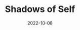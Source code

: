 ---
date: 2022-10-08
dateYear: 2022
isbn: 9781466862661
title: Shadows of Self
bookSeries: Mistborn Saga
description: "From #1 New York Times bestselling author Brandon Sanderson, the Mistborn series is a heist story of political intrigue and magical, martial-arts action. Three hundred years after the events of the Mistborn trilogy, Scadrial is now on the verge of modernity, with railroads to supplement the canals, electric lighting in the streets and the homes of the wealthy, and the first steel-framed skyscrapers racing for the clouds. When family obligations forced Waxillium Ladrian to forsake the frontier lands and return to the metropolis of his birth to take his place as head of a noble House, he little imagined that the crime-fighting skills acquired during twenty years in the dusty plains would be just as applicable in the big city. He soon learned that there too, just being a talented Twinborn — one who can use both Allomancy and Feruchemy, the dominant magical modes on Scadrial — would not suffice. This bustling, optimistic, but still shaky society will now face its first test by terrorism and assassination, crimes intended to stir up labor strife and religious conflict. Wax, his eccentric sidekick Wayne, and brilliant, beautiful young Marasi, now officially part of the constabulary, must unravel the conspiracy before civil strife can stop Scadrial’s progress in its tracks."
cover: cover-shadows-of-self.jpg
coverGoogle: https://books.google.com/books/content?id=BHHhBQAAQBAJ&printsec=frontcover&img=1&zoom=1&edge=curl&source=gbs_api
pageCount: 423
authors: Brandon Sanderson
publishers: Tor Books
published: 2015-10-06
publishedYear: 2015
shelves: 
- fiction
- fantasy
---
